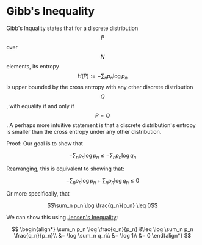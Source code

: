 # Gibb's Inequality

Gibb's Inquality states that for a discrete distribution $$P$$ over $$N$$ elements,
its entropy $$H(P) := - \sum_n p_n \log p_n $$ is upper bounded by the cross entropy
with any other discrete distribution $$Q$$, with equality if and only if $$P = Q$$.
A perhaps more intuitive statement is that a discrete distribution's entropy is smaller
than the cross entropy under any other distribution.

Proof: Our goal is to show that 

$$- \sum_n p_n \log p_n \leq - \sum_n p_n \log q_n $$

Rearranging, this is equivalent to showing that:

$$- \sum_n p_n \log p_n + \sum_n p_n \log q_n \leq 0$$

Or more specifically, that

$$\sum_n p_n \log \frac{q_n}{p_n} \leq 0$$

We can show this using [Jensen's Inequality](../inequalities/jensen_inequality.md):

$$
\begin{align*}
\sum_n p_n \log \frac{q_n}{p_n} &\leq \log \sum_n p_n \frac{q_n}{p_n}\\
&= \log \sum_n q_n\\
&= \log 1\\
&= 0
\end{align*}
$$

